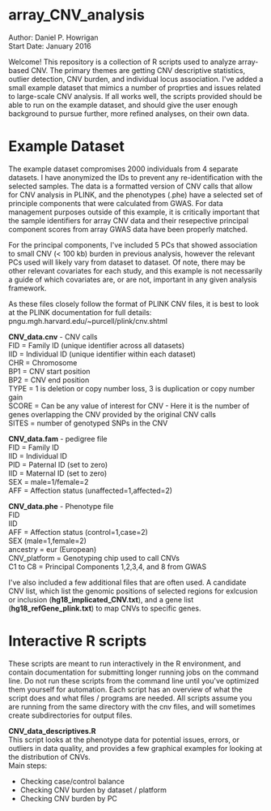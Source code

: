 # array_CNV_analysis
Author: Daniel P. Howrigan  
Start Date: January 2016

Welcome! This repository is a collection of R scripts used to analyze array-based CNV. The primary themes are getting CNV descriptive statistics, outlier detection, CNV burden, and individual locus association. I've added a small example dataset that mimics a number of proprties and issues related to large-scale CNV analysis. If all works well, the scripts provided should be able to run on the example dataset, and should give the user enough background to pursue further, more refined analyses, on their own data. 

Example Dataset
============

The example dataset compromises 2000 individuals from 4 separate datasets. I have anonymized the IDs to prevent any re-identification with the selected samples. The data is a formatted version of CNV calls that allow for CNV analysis in PLINK, and the phenotypes (.phe) have a selected set of principle components that were calculated from GWAS. For data management purposes outside of this example, it is critically important that the sample identifiers for array CNV data and their resepective principal component scores from array GWAS data have been properly matched. 

For the principal components, I've included 5 PCs that showed association to small CNV (< 100 kb) burden in previous analysis, however the relevant PCs used will likely vary from dataset to dataset. Of note, there may be other relevant covariates for each study, and this example is not necessarily a guide of which covariates are, or are not, important in any given analysis framework.

As these files closely follow the format of PLINK CNV files, it is best to look at the PLINK documentation for full details:
pngu.mgh.harvard.edu/~purcell/plink/cnv.shtml

**CNV_data.cnv** - CNV calls  
FID = Family ID (unique identifier across all datasets)  
IID = Individual ID (unique identifier within each dataset)  
CHR = Chromosome  
BP1 = CNV start position  
BP2 = CNV end position  
TYPE = 1 is deletion or copy number loss, 3 is duplication or copy number gain  
SCORE = Can be any value of interest for CNV - Here it is the number of genes overlapping the CNV provided by the original CNV calls  
SITES = number of genotyped SNPs in the CNV  
  
**CNV_data.fam** - pedigree file  
FID = Family ID  
IID = Individual ID  
PID = Paternal ID (set to zero)  
IID = Maternal ID (set to zero)  
SEX = male=1/female=2  
AFF = Affection status (unaffected=1,affected=2)  
  
**CNV_data.phe** - Phenotype file  
FID  
IID  
AFF = Affection status (control=1,case=2)  
SEX (male=1,female=2)  
ancestry = eur (European)  
CNV_platform = Genotyping chip used to call CNVs  
C1 to C8 = Principal Components 1,2,3,4, and 8 from GWAS  

I've also included a few additional files that are often used. A candidate CNV list, which list the genomic positions of selected regions for exlcusion or inclusion (**hg18_implicated_CNV.txt**), and a gene list (**hg18_refGene_plink.txt**) to map CNVs to specific genes.


Interactive R scripts
============

These scripts are meant to run interactively in the R environment, and contain documentation for submitting longer running jobs on the command line. Do not run these scripts from the command line until you've optimized them yourself for automation. Each script has an overview of what the script does and what files / programs are needed. All scripts assume you are running from the same directory with the cnv files, and will sometimes create subdirectories for output files.  

**CNV_data_descriptives.R**  
This script looks at the phenotype data for potential issues, errors, or outliers in data quality, and provides a few graphical examples for looking at the distribution of CNVs.  
Main steps:  
 - Checking case/control balance
 - Checking CNV burden by dataset / platform
 - Checking CNV burden by PC










